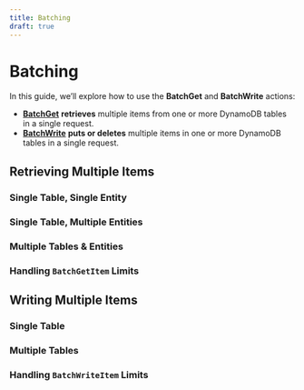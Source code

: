 ```yaml
---
title: Batching
draft: true
---
```


# Batching

In this guide, we’ll explore how to use the **BatchGet** and **BatchWrite** actions:

- [**BatchGet**](https://docs.aws.amazon.com/amazondynamodb/latest/APIReference/API_BatchGetItem.html) **retrieves** multiple items from one or more DynamoDB tables in a single request.
- [**BatchWrite**](https://docs.aws.amazon.com/amazondynamodb/latest/APIReference/API_BatchWriteItem.html) **puts or deletes** multiple items in one or more DynamoDB tables in a single request.

## Retrieving Multiple Items

### Single Table, Single Entity

### Single Table, Multiple Entities

### Multiple Tables & Entities

### Handling `BatchGetItem` Limits

## Writing Multiple Items

### Single Table

### Multiple Tables

### Handling `BatchWriteItem` Limits
